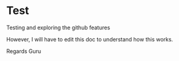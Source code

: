 Test
====

Testing and exploring the github features


However, I will have to edit this doc to understand how this works.

Regards
Guru